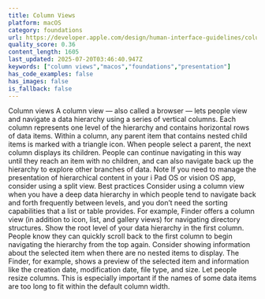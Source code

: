 ```yaml
---
title: Column Views
platform: macOS
category: foundations
url: https://developer.apple.com/design/human-interface-guidelines/column-views
quality_score: 0.36
content_length: 1605
last_updated: 2025-07-20T03:46:40.947Z
keywords: ["column views","macos","foundations","presentation"]
has_code_examples: false
has_images: false
is_fallback: false
---
```


Column views A column view — also called a browser — lets people view and navigate a data hierarchy using a series of vertical columns. Each column represents one level of the hierarchy and contains horizontal rows of data items. Within a column, any parent item that contains nested child items is marked with a triangle icon. When people select a parent, the next column displays its children. People can continue navigating in this way until they reach an item with no children, and can also navigate back up the hierarchy to explore other branches of data. Note If you need to manage the presentation of hierarchical content in your i Pad OS or vision OS app, consider using a split view. Best practices Consider using a column view when you have a deep data hierarchy in which people tend to navigate back and forth frequently between levels, and you don’t need the sorting capabilities that a list or table provides. For example, Finder offers a column view (in addition to icon, list, and gallery views) for navigating directory structures. Show the root level of your data hierarchy in the first column. People know they can quickly scroll back to the first column to begin navigating the hierarchy from the top again. Consider showing information about the selected item when there are no nested items to display. The Finder, for example, shows a preview of the selected item and information like the creation date, modification date, file type, and size. Let people resize columns. This is especially important if the names of some data items are too long to fit within the default column width.